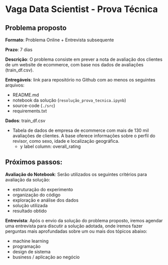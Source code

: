 # Vaga Data Scientist - Prova Técnica

## Problema proposto

**Formato**: Problema Online + Entrevista subsequente

**Prazo**: 7 dias

**Descrição**: O problema consiste em prever a nota de avaliação dos clientes de um website de ecommerce, com base nos dados de avaliações (train_df.csv).

**Entregáveis**: link para repositório no Github com ao menos os seguintes arquivos:
- README.md
- notebook da solução (`resolução_prova_tecnica.ipynb`)
- source-code (`./src`)
- requirements.txt

**Dados**: train_df.csv
- Tabela de dados de empresa de ecommerce com mais de 130 mil avaliações de clientes. A base oferece informações sobre o perfil do revisor, como sexo, idade e localização geográfica.
    - y label column: overall_rating

## Próximos passos:

**Avaliação do Notebook**: Serão utilizados os seguintes critérios para avaliação da solução:
- estruturação do experimento
- organização do código
- exploração e análise dos dados
- solução utilizada
- resultado obtido

**Entrevista**: Após o envio da solução do problema proposto, iremos agendar uma entrevista para discutir a solução adotada, onde iremos fazer perguntas mais aprofundadas sobre um ou mais dos tópicos abaixo:
- machine learning
- programação
- design de sistema
- business / aplicação ao negócio
